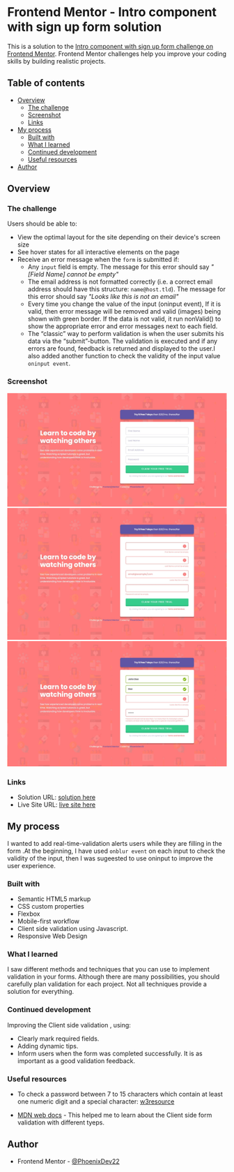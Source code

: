 # Frontend Mentor - Intro component with sign up form solution

This is a solution to the [Intro component with sign up form challenge on Frontend Mentor](https://www.frontendmentor.io/challenges/intro-component-with-signup-form-5cf91bd49edda32581d28fd1). Frontend Mentor challenges help you improve your coding skills by building realistic projects. 

## Table of contents

- [Overview](#overview)
  - [The challenge](#the-challenge)
  - [Screenshot](#screenshot)
  - [Links](#links)
- [My process](#my-process)
  - [Built with](#built-with)
  - [What I learned](#what-i-learned)
  - [Continued development](#continued-development)
  - [Useful resources](#useful-resources)
- [Author](#author)



## Overview

### The challenge

Users should be able to:

- View the optimal layout for the site depending on their device's screen size
- See hover states for all interactive elements on the page
- Receive an error message when the `form` is submitted if:
  - Any `input` field is empty. The message for this error should say *"[Field Name] cannot be empty"*
  - The email address is not formatted correctly (i.e. a correct email address should have this structure: `name@host.tld`). The message for this error should say *"Looks like this is not an email"*
  - Every time  you change the value of the input (oninput event),  If it is valid, then error message will be removed and valid (images) being shown with green border. If the data is not valid, it run nonValid() to show the appropriate error and error messages next to each field.
  - The “classic” way to perform validation is when the user submits his data via the “submit”-button. The validation is executed and if any errors are found, feedback is returned and displayed to the user.I also added another function to check the validity  of the input value ``oninput event``. 


### Screenshot

![](./images/Web%20capture_28-6-2022_192322_127.0.0.1.jpeg)
![](./images/Web%20capture_4-7-2022_93220_127.0.0.1.jpeg)
![](./images/Web%20capture_4-7-2022_93128_127.0.0.1.jpeg)


### Links

- Solution URL: [solution here ](https://github.com/PhoenixDev22/intro-component-sign-up-form)
- Live Site URL: [live site here](https://stirring-pastelito-644489.netlify.app/)

## My process
 I wanted to add real-time-validation alerts users while they are filling in the form .At the beginning, I have used ``onblur event`` on each input to check the validity of the input, then I was sugeested to use oninput to improve the user experience.

### Built with

- Semantic HTML5 markup
- CSS custom properties
- Flexbox
- Mobile-first workflow
- Client side validation using Javascript.
- Responsive Web Design



### What I learned

I saw different methods and techniques that you can use to implement validation in your forms. Although there are many possibilities, you should carefully plan validation for each project. Not all techniques provide a solution for everything.


### Continued development

Improving the Client side validation , using:
- Clearly mark required fields.
- Adding dynamic tips.
- Inform users when the form was completed successfully. It is as important as a good validation feedback.


### Useful resources
- To check a password between 7 to 15 characters which contain at least one numeric digit and a special character:
[w3resource](https://w3resource.com/javascript/form/password-validation.php#:~:text=%20Password%20validation%20%201%20Check%20a%20password,numeric%20digit%20and%20a%20special%20character.%20More%20)

- [MDN web docs](https://developer.mozilla.org/en-US/docs/Learn/Forms/Form_validation) - This helped me to learn about the Client side form validation with different tyeps.



## Author

- Frontend Mentor - [@PhoenixDev22](https://www.frontendmentor.io/profile/PhoenixDev22)


